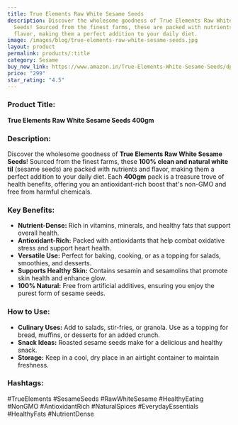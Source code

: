 ```yaml
---
title: True Elements Raw White Sesame Seeds
description: Discover the wholesome goodness of True Elements Raw White Sesame
  Seeds! Sourced from the finest farms, these are packed with nutrients and
  flavor, making them a perfect addition to your daily diet.
image: /images/blog/true-elements-raw-white-sesame-seeds.jpg
layout: product
permalink: products/:title
category: Sesame
buy_now_link: https://www.amazon.in/True-Elements-White-Sesame-Seeds/dp/B0C2KP5G56/ref=sr_1_2_sspa?crid=173YN8X11JPPK&tag=m0150-21
price: "299"
star_rating: "4.5"
---
```

### Product Title:
**True Elements Raw White Sesame Seeds 400gm**

### Description:
Discover the wholesome goodness of **True Elements Raw White Sesame Seeds**! Sourced from the finest farms, these **100% clean and natural white til** (sesame seeds) are packed with nutrients and flavor, making them a perfect addition to your daily diet. Each **400gm** pack is a treasure trove of health benefits, offering you an antioxidant-rich boost that's non-GMO and free from harmful chemicals.

### Key Benefits:
- **Nutrient-Dense:** Rich in vitamins, minerals, and healthy fats that support overall health.
- **Antioxidant-Rich:** Packed with antioxidants that help combat oxidative stress and support heart health.
- **Versatile Use:** Perfect for baking, cooking, or as a topping for salads, smoothies, and desserts.
- **Supports Healthy Skin:** Contains sesamin and sesamolins that promote skin health and enhance glow.
- **100% Natural:** Free from artificial additives, ensuring you enjoy the purest form of sesame seeds.

### How to Use:
- **Culinary Uses:** Add to salads, stir-fries, or granola. Use as a topping for bread, muffins, or desserts for an added crunch.
- **Snack Ideas:** Roasted sesame seeds make for a delicious and healthy snack.
- **Storage:** Keep in a cool, dry place in an airtight container to maintain freshness.

### Hashtags:
#TrueElements #SesameSeeds #RawWhiteSesame #HealthyEating #NonGMO #AntioxidantRich #NaturalSpices #EverydayEssentials #HealthyFats #NutrientDense
